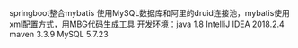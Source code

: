 
springboot整合mybatis 使用MySQL数据库和阿里的druid连接池，mybatis使用xml配置方式，用MBG代码生成工具
开发环境：java 1.8
         IntelliJ IDEA 2018.2.4
         maven 3.3.9
         MySQL 5.7.23
        

